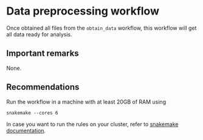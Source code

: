 # Data preprocessing workflow

Once obtained all files from the `obtain_data` workflow, this workflow will get all data ready for analysis.

## Important remarks

None.

## Recommendations
Run the workflow in a machine with at least 20GB of RAM using
```
snakemake --cores 6
```
In case you want to run the rules on your cluster, refer to [snakemake documentation](https://snakemake.readthedocs.io/en/stable/executing/cluster.html).
